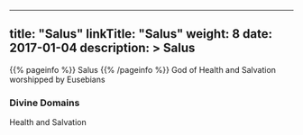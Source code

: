 
---
title: "Salus"
linkTitle: "Salus"
weight: 8
date: 2017-01-04
description: >
 Salus
---

{{% pageinfo %}}
Salus
{{% /pageinfo %}}
God of Health and Salvation worshipped by Eusebians

### Divine Domains

Health and Salvation

